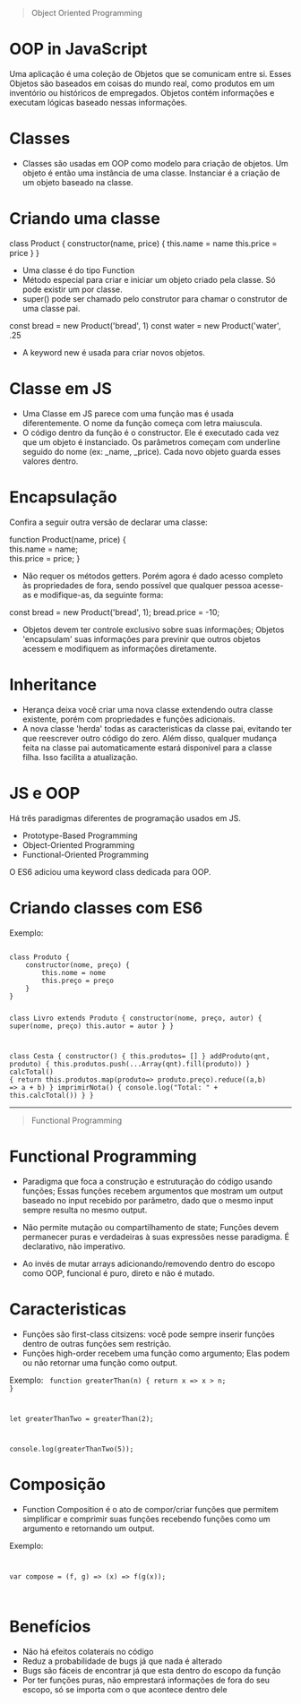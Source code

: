 > Object Oriented Programming 

# OOP in JavaScript

Uma aplicação é uma coleção de Objetos que se comunicam entre si. Esses Objetos são baseados em coisas do mundo real,
como produtos em um inventório ou históricos de empregados.
Objetos contém informações e executam lógicas baseado nessas informações. 

# Classes

- Classes são usadas em OOP como modelo para criação de objetos. Um objeto é então uma instância de uma classe.
Instanciar é a criação de um objeto baseado na classe. 

# Criando uma classe

class Product { 
    constructor(name, price) {
        this.name = name 
        this.price = price
    }
}

- Uma classe é do tipo Function
- Método especial para criar e iniciar um objeto criado pela classe. Só pode existir um por classe. 
- super() pode ser chamado pelo construtor para chamar o construtor de uma classe pai.

const bread = new Product('bread', 1)
const water = new Product('water', .25

- A keyword new é usada para criar novos objetos.

# Classe em JS
- Uma Classe em JS  parece com uma função mas é usada diferentemente. O nome da função começa com letra maiuscula. 
- O código dentro da função é o constructor. Ele é executado cada vez que um objeto é instanciado. Os parâmetros começam
com underline seguido do nome (ex: _name, _price). Cada novo objeto guarda esses valores dentro.

# Encapsulação 
Confira a seguir outra versão de declarar uma classe: 

function Product(name, price) {  
	this.name = name;  
	this.price = price;
}

- Não requer os métodos getters. Porém agora é dado acesso completo às propriedades de fora, sendo possível que 
qualquer pessoa acesse-as e modifique-as, da seguinte forma:

const bread = new Product('bread', 1);
bread.price = -10;

- Objetos devem ter controle exclusivo sobre suas informações; Objetos 'encapsulam' suas informações para previnir
que outros objetos acessem e modifiquem as informações diretamente. 

# Inheritance
- Herança deixa você criar uma nova classe extendendo outra classe existente, porém com propriedades e funções adicionais.
- A nova classe 'herda' todas as caracteristicas da classe pai, evitando ter que reescrever outro código do zero. 
Além disso, qualquer mudança feita na classe pai automaticamente estará disponível para a classe filha. Isso facilita
a atualização.

# JS e OOP
Há três paradigmas diferentes de programação usados em JS. 

- Prototype-Based Programming
- Object-Oriented Programming
- Functional-Oriented Programming

O ES6 adiciou uma keyword class dedicada para OOP.  

# Criando classes com ES6
Exemplo: 

<code>
class Produto { 
    constructor(nome, preço) {
        this.nome = nome 
        this.preço = preço 
    }
}

class Livro extends Produto { 
    constructor(nome, preço, autor) {
        super(nome, preço)
        this.autor = autor 
    }
}

class Cesta { 
    constructor() {
        this.produtos= [] 
    }
    addProduto(qnt, produto) {
        this.produtos.push(...Array(qnt).fill(produto))
    }
    calcTotal() {
        return this.produtos.map(produto=> produto.preço).reduce((a,b) => a + b)
    }
    imprimirNota() {
        console.log("Total: " + this.calcTotal())
    }
}
</code>

_______________________________________________________________________________________________________________________________

> Functional Programming 

# Functional Programming

- Paradigma que foca a construção e estruturação do código usando funções; Essas funções recebem argumentos que 
mostram um output baseado no input recebido por parâmetro, dado que o mesmo input sempre resulta no mesmo
output. 

- Não permite mutação ou compartilhamento de state; Funções devem permanecer puras e verdadeiras à suas
expressões nesse paradigma. É declarativo, não imperativo.

- Ao invés de mutar arrays adicionando/removendo dentro do escopo como OOP, funcional é puro, direto e não é mutado.

# Caracteristicas

- Funções são first-class citsizens: você pode sempre inserir funções dentro de outras funções sem restrição.
- Funções high-order recebem uma função como argumento; Elas podem ou não retornar uma função como output. 

Exemplo: 
<code>
function greaterThan(n) {
   return x => x > n;
}

let greaterThanTwo = greaterThan(2);

console.log(greaterThanTwo(5));
</code>

# Composição
- Function Composition é o ato de compor/criar funções que permitem simplificar e comprimir suas funções recebendo funções
como um argumento e retornando um output. 

Exemplo: 
<code>

var compose = (f, g) => (x) => f(g(x));

</code>


# Benefícios
- Não há efeitos colaterais no código
- Reduz a probabilidade de bugs já que nada é alterado
- Bugs são fáceis de encontrar já que esta dentro do escopo da função
- Por ter funções puras, não emprestará informações de fora do seu escopo, só se importa com o que acontece dentro dele 


